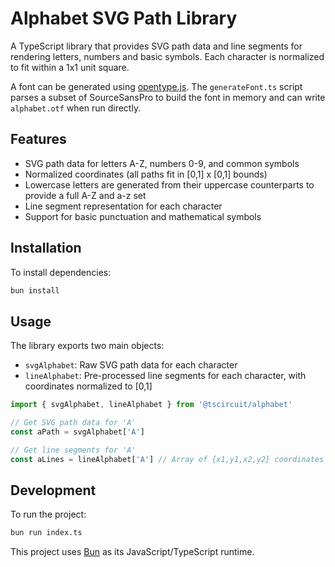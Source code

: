 # Alphabet SVG Path Library

A TypeScript library that provides SVG path data and line segments for rendering letters, numbers and basic symbols. Each character is normalized to fit within a 1x1 unit square.

A font can be generated using [opentype.js](https://github.com/opentypejs/opentype.js). The `generateFont.ts` script parses a subset of SourceSansPro to build the font in memory and can write `alphabet.otf` when run directly.
## Features

- SVG path data for letters A-Z, numbers 0-9, and common symbols
- Normalized coordinates (all paths fit in [0,1] x [0,1] bounds)
- Lowercase letters are generated from their uppercase counterparts to provide a full A-Z and a-z set
- Line segment representation for each character
- Support for basic punctuation and mathematical symbols

## Installation

To install dependencies:

```bash
bun install
```

## Usage

The library exports two main objects:

- `svgAlphabet`: Raw SVG path data for each character
- `lineAlphabet`: Pre-processed line segments for each character, with coordinates normalized to [0,1]

```typescript
import { svgAlphabet, lineAlphabet } from '@tscircuit/alphabet'

// Get SVG path data for 'A'
const aPath = svgAlphabet['A']

// Get line segments for 'A'
const aLines = lineAlphabet['A'] // Array of {x1,y1,x2,y2} coordinates
```

## Development

To run the project:

```bash
bun run index.ts
```

This project uses [Bun](https://bun.sh) as its JavaScript/TypeScript runtime.
